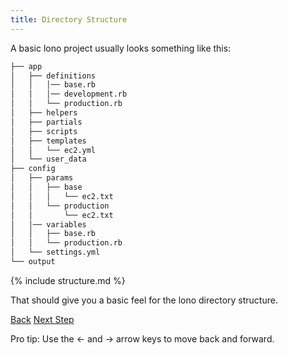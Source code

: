 ```yaml
---
title: Directory Structure
---
```


A basic lono project usually looks something like this:

```sh
├── app
│   ├── definitions
│   │   │── base.rb
│   │   │── development.rb
│   │   └── production.rb
│   ├── helpers
│   ├── partials
│   ├── scripts
│   ├── templates
│   │   └── ec2.yml
│   └── user_data
├── config
│   ├── params
│   │   ├── base
│   │   │   └── ec2.txt
│   │   └── production
│   │       └── ec2.txt
│   │── variables
│   │   ├── base.rb
│   │   └── production.rb
│   └── settings.yml
└── output
```

{% include structure.md %}

That should give you a basic feel for the lono directory structure.

<a id="prev" class="btn btn-basic" href="{% link _docs/components.md %}">Back</a>
<a id="next" class="btn btn-primary" href="{% link _docs/lono-env.md %}">Next Step</a>
<p class="keyboard-tip">Pro tip: Use the <- and -> arrow keys to move back and forward.</p>
